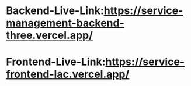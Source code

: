 # Backend-Live-Link:https://service-management-backend-three.vercel.app/

# Frontend-Live-Link:https://service-frontend-lac.vercel.app/
